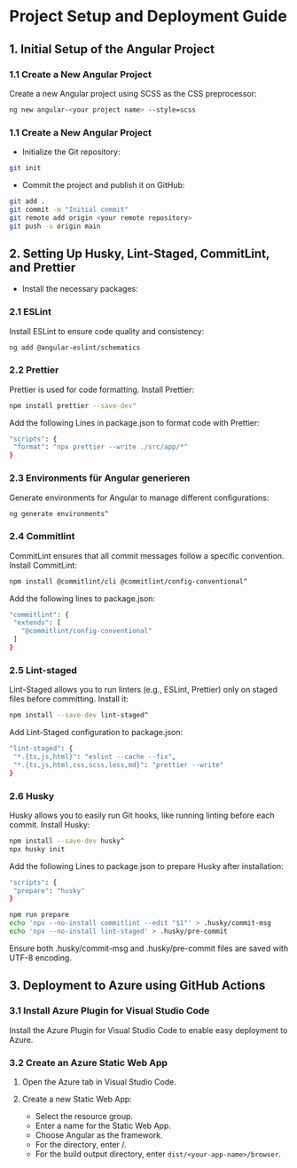 # Project Setup and Deployment Guide

## 1. Initial Setup of the Angular Project

### 1.1 Create a New Angular Project

Create a new Angular project using SCSS as the CSS preprocessor:

```bash
ng new angular-<your project name> --style=scss
```

### 1.1 Create a New Angular Project

- Initialize the Git repository:

```bash
git init
```

- Commit the project and publish it on GitHub:

```bash
git add .
git commit -m "Initial commit"
git remote add origin <your remote repository>
git push -u origin main
```

## 2. Setting Up Husky, Lint-Staged, CommitLint, and Prettier

- Install the necessary packages:

### 2.1 ESLint

Install ESLint to ensure code quality and consistency:

```bash
ng add @angular-eslint/schematics
```

### 2.2 Prettier

Prettier is used for code formatting. Install Prettier:

```bash
npm install prettier --save-dev^
```

Add the following Lines in package.json to format code with Prettier:

```bash
"scripts": {
 "format": "npx prettier --write ./src/app/*"
}
```

### 2.3 Environments für Angular generieren

Generate environments for Angular to manage different configurations:

```bash
ng generate environments^
```

### 2.4 Commitlint

CommitLint ensures that all commit messages follow a specific convention. Install CommitLint:

```bash
npm install @commitlint/cli @commitlint/config-conventional^
```

Add the following lines to package.json:

```bash
"commitlint": {
 "extends": [
   "@commitlint/config-conventional"
 ]
}
```

### 2.5 Lint-staged

Lint-Staged allows you to run linters (e.g., ESLint, Prettier) only on staged files before committing. Install it:

```bash
npm install --save-dev lint-staged^
```

Add Lint-Staged configuration to package.json:

```bash
"lint-staged": {
 "*.{ts,js,html}": "eslint --cache --fix",
 "*.{ts,js,html,css,scss,less,md}": "prettier --write"
}
```

### 2.6 Husky

Husky allows you to easily run Git hooks, like running linting before each commit. Install Husky:

```bash
npm install --save-dev husky^
npx husky init
```

Add the following Lines to package.json to prepare Husky after installation:

```bash
"scripts": {
 "prepare": "husky"
}
```

```bash
npm run prepare
echo 'npx --no-install commitlint --edit "$1"' > .husky/commit-msg
echo 'npx --no-install lint-staged' > .husky/pre-commit
```

Ensure both .husky/commit-msg and .husky/pre-commit files are saved with UTF-8 encoding.

## 3. Deployment to Azure using GitHub Actions

### 3.1 Install Azure Plugin for Visual Studio Code

Install the Azure Plugin for Visual Studio Code to enable easy deployment to Azure.

### 3.2 Create an Azure Static Web App

1. Open the Azure tab in Visual Studio Code.
2. Create a new Static Web App:

   - Select the resource group.
   - Enter a name for the Static Web App.
   - Choose Angular as the framework.
   - For the directory, enter /.
   - For the build output directory, enter `dist/<your-app-name>/browser`.

